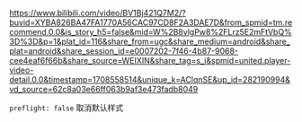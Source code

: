 https://www.bilibili.com/video/BV1Bj421Q7M2/?buvid=XYBA826BA47FA1770A56CAC97CD8F2A3DAE7D&from_spmid=tm.recommend.0.0&is_story_h5=false&mid=W%2B8vlgPw8%2FLrz5E2mFtVbQ%3D%3D&p=1&plat_id=116&share_from=ugc&share_medium=android&share_plat=android&share_session_id=e0007202-7f46-4b87-9068-cee4eaf6f66b&share_source=WEIXIN&share_tag=s_i&spmid=united.player-video-detail.0.0&timestamp=1708558514&unique_k=AClqnSE&up_id=282190994&vd_source=62c8a03e66ff063b9af3e473fadb8049

`preflight: false` 取消默认样式